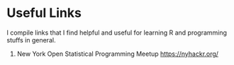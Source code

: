 # Useful Links

I compile links that I find helpful and useful for learning R and programming stuffs in general. 

1. New York Open Statistical Programming Meetup https://nyhackr.org/
